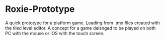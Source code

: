 # Roxie-Prototype
A quick prototype for a platform game. Loading from .tmx files created with the tiled level editor. A concept for a game deisnged to be played on both PC with the mouse or iOS with the touch screen.
